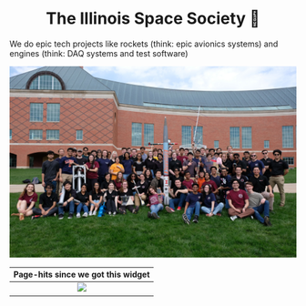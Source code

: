 <h1 align="center">
The Illinois Space Society 🚀
</h1>
We do epic tech projects like rockets (think: epic avionics systems) and engines (think: DAQ systems and test software)

<p align="center">
  <img width="600" src="profile/ISS_Society_Photo.jpg">
</p>

<div align="center">

| Page-hits since we got this widget                                                                                                                                                                                                                            |
|---------------------------------------------------------------------------------------------------------------------------------------------------------------------------------------------------------------------------------------------------------------|
| <div align="center"><a href="https://hits.seeyoufarm.com"><img src="https://hits.seeyoufarm.com/api/count/incr/badge.svg?url=https%3A%2F%2Fgithub.com%2FISSUIUC&count_bg=%2379C83D&title_bg=%23555555&icon=github.svg&icon_color=%23FFFFFF&title=Page+Hits&edge_flat=false"/></a> </div> |

</div>
